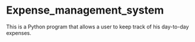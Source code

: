 # Expense_management_system
This is a Python program that allows a user to keep track of his day-to-day expenses.
